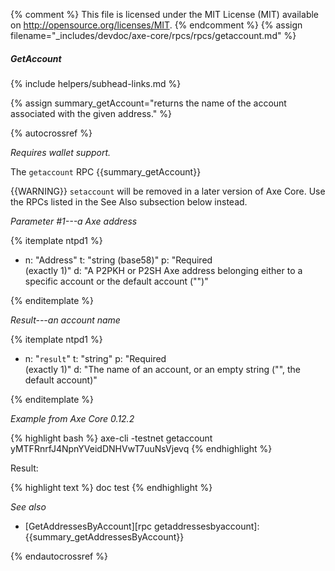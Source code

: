 {% comment %}
This file is licensed under the MIT License (MIT) available on
http://opensource.org/licenses/MIT.
{% endcomment %}
{% assign filename="_includes/devdoc/axe-core/rpcs/rpcs/getaccount.md" %}

##### GetAccount
{% include helpers/subhead-links.md %}

{% assign summary_getAccount="returns the name of the account associated with the given address." %}

<!-- __ -->

{% autocrossref %}

*Requires wallet support.*

The `getaccount` RPC {{summary_getAccount}}

{{WARNING}} `setaccount` will be removed in a later version of Axe
Core.  Use the RPCs listed in the See Also subsection below instead.

*Parameter #1---a Axe address*

{% itemplate ntpd1 %}
- n: "Address"
  t: "string (base58)"
  p: "Required<br>(exactly 1)"
  d: "A P2PKH or P2SH Axe address belonging either to a specific account or the default account (\"\")"

{% enditemplate %}

*Result---an account name*

{% itemplate ntpd1 %}
- n: "`result`"
  t: "string"
  p: "Required<br>(exactly 1)"
  d: "The name of an account, or an empty string (\"\", the default account)"

{% enditemplate %}

*Example from Axe Core 0.12.2*

{% highlight bash %}
axe-cli -testnet getaccount yMTFRnrfJ4NpnYVeidDNHVwT7uuNsVjevq
{% endhighlight %}

Result:

{% highlight text %}
doc test
{% endhighlight %}

*See also*

* [GetAddressesByAccount][rpc getaddressesbyaccount]: {{summary_getAddressesByAccount}}

{% endautocrossref %}
